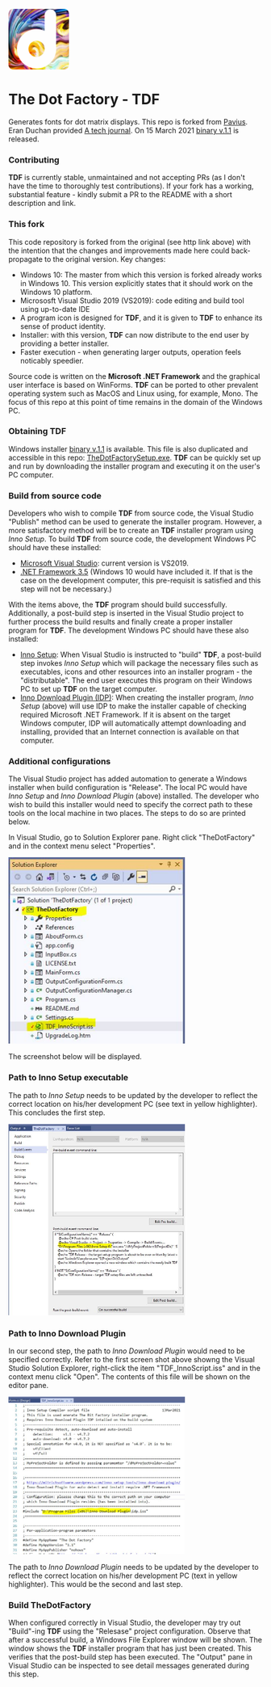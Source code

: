 <p align="left">
  <img src="https://github.com/Coarist/the-dot-factory/blob/master/TheDotFactory/Logo1Small.png?raw=true" width="120" title="Visual Studio project properties">
</p>

# The Dot Factory - TDF 
Generates fonts for dot matrix displays. This repo is forked from [Pavius](https://github.com/pavius/the-dot-factory). Eran Duchan provided [A tech journal](http://www.eran.io/the-dot-factory-an-lcd-font-and-image-generator/). On 15 March 2021 [binary v.1.1](https://github.com/Coarist/the-dot-factory/releases/tag/v.1.1) is released.

### Contributing
**TDF** is currently stable, unmaintained and not accepting PRs (as I don't have the time to thoroughly test contributions). 
If your fork has a working, substantial feature - kindly submit a PR to the README with a short description and link.

### This fork 
This code repository is forked from the original (see http link above) with the intention that the changes and improvements made here could back-propagate to the original version. Key changes:
- Windows 10: The master from which this version is forked already works in Windows 10. This version explicitly states that it should work on the Windows 10 platform. 
- Micrososft Visual Studio 2019 (VS2019): code editing and build tool using up-to-date IDE
- A program icon is designed for **TDF**, and it is given to **TDF** to enhance its sense of product identity.
- Installer: with this version, **TDF** can now distribute to the end user by providing a better installer. 
- Faster execution - when generating larger outputs, operation feels noticably speedier.

Source code is written on the **Microsoft .NET Framework** and the graphical user interface is based on WinForms. **TDF** can be ported to other prevalent operating system such as MacOS and Linux using, for example, Mono. The focus of this repo at this point of time remains in the domain of the Windows PC. 

### Obtaining TDF 
Windows installer [binary v.1.1](https://github.com/Coarist/the-dot-factory/releases/tag/v.1.1) is available. This file is also duplicated and accessible in this repo: [TheDotFactorySetup.exe](https://github.com/Coarist/the-dot-factory/blob/master/TheDotFactory/Output). **TDF** can be quickly set up and run by downloading the installer program and executing it on the user's PC computer. 

### Build from source code 
Developers who wish to compile **TDF** from source code, the Visual Studio "Publish" method can be used to generate the installer program. However, a more satisfactory method will be to create an **TDF** installer program using *Inno Setup*. To build **TDF** from source code, the development Windows PC should have these installed:
- [Microsoft Visual Studio](https://visualstudio.microsoft.com/thank-you-downloading-visual-studio/?sku=Community&rel=16): current version is VS2019. 
- [.NET Framework 3.5](https://docs.microsoft.com/en-us/dotnet/framework/install/dotnet-35-windows-10) (Windows 10 would have included it. If that is the case on the development computer, this pre-requisit is satisfied and this step will not be necessary.) 

With the items above, the **TDF** program should build successfully. Additionally, a post-build step is inserted in the Visual Studio project to further process the build results and finally create a proper installer program for **TDF**. The development Windows PC should have these also installed:

- [Inno Setup](https://jrsoftware.org/isinfo.php): When Visual Studio is instructed to "build" **TDF**, a post-build step invokes *Inno Setup* which will package the necessary files such as executables, icons and other resources into an installer program - the "distributable". The end user executes this program on their Windows PC to set up **TDF** on the target computer. 
- [Inno Download Plugin (IDP)](https://mitrichsoftware.wordpress.com/inno-setup-tools/inno-download-plugin/): When creating the installer program, *Inno Setup* (above) will use IDP to make the installer capable of checking required Microsoft .NET Framework. If it is absent on the target Windows computer, IDP will automatically attempt downloading and installing, provided that an Internet connection is available on that computer. 

### Additional configurations
The Visual Studio project has added automation to generate a Windows installer when build configuration is "Release". The local PC would have *Inno Setup* and *Inno Download Plugin* (above) installed. The developer who wish to build this installer would need to specify the correct path to these tools on the local machine in two places. The steps to do so are printed below. 

In Visual Studio, go to Solution Explorer pane. Right click "TheDotFactory" and in the context menu select "Properties". 

<p align="left">
  <img src="https://github.com/Coarist/the-dot-factory/blob/master/SlnExplr.JPG?raw=true" width="350" title="Visual Studio project properties">
</p>

The screenshot below will be displayed. 

### Path to Inno Setup executable 
The path to *Inno Setup* needs to be updated by the developer to reflect the correct location on his/her development PC (see text in yellow highlighter). This concludes the first step. 

<p align="left">
  <img src="https://github.com/Coarist/the-dot-factory/blob/master/Properties.JPG?raw=true" width="350" title="Visual Studio project properties">
</p>

### Path to Inno Download Plugin 
In our second step, the path to *Inno Download Plugin* would need to be specifled correctly. Refer to the first screen shot above showng the Visual Studio Solution Explorer, right-click the item "TDF_InnoScript.iss" and in the context menu click "Open". The contents of this file will be shown on the editor pane. 

<p align="left">
  <img src="https://github.com/Coarist/the-dot-factory/blob/master/iss.JPG?raw=true" width="350" title="Visual Studio project properties">
</p>

The path to *Inno Download Plugin* needs to be updated by the developer to reflect the correct location on his/her development PC (text in yellow highlighter). This would be the second and last step. 

### Build TheDotFactory 
When configured correctly in Visual Studio, the developer may try out "Build"-ing **TDF** using the "Relesase" project configuration. Observe that after a successful build, a Windows File Explorer window will be shown. The window shows the **TDF** installer program that has just been created. This verifies that the post-build step has been executed. The "Output" pane in Visual Studio can be inspected to see detail messages generated during this step. 

